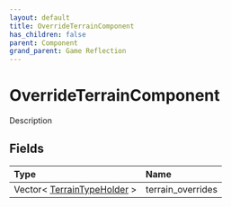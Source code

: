 ```yaml
---
layout: default
title: OverrideTerrainComponent
has_children: false
parent: Component
grand_parent: Game Reflection
---
```

# OverrideTerrainComponent
Description 

## Fields

| Type | Name |
|:----------|:--------------|
| Vector< [TerrainTypeHolder](/riftbreaker-wiki/docs/game-reflection/components/terrain_type_holder/) > | terrain_overrides |

